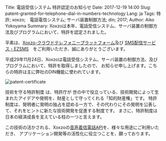 Title: 電話受信システム 特許認定のお知らせ
Date: 2017-12-19 14:00
Slug: patent-granted-for-telephone-dial-in-numbers-technology
Lang: ja
Tags: 特許; xoxzo;　電話電信システム; サーバ装置制御方法; din; 2017;
Author: Aiko Yokoyama
Summary: Xoxzoは本年、電話受信システム、サーバ装置の制御方法及びプログラムにおいて、特許を認定されました。

平素は、[Xoxzo-クラウドテレフォニープラットフォーム](https://www.xoxzo.com/ja/)及び
[SMS配信サービス・EZSMS](https://www.ezsms.biz/ja/)　をご利用いただき、誠にありがとうございます。

平成29年11月24日、Xoxzoは電話受信システム、サーバ装置の制御方法、及びプログラムにおいて、特許を取得しましたので、
お知らせ申し上げます。こちらの特許は主に弊社のDIN機能に使われています。

![patent-certificate](/images/patent.jpg)

技術を守る特許制度 は、特許庁が
世の中で役立っている、技術開発によって生まれたアイデアや発明を、財産として守ってくれる「知的財産権」です。
特許制度は、発明者に発明の独占を認める一方で、その代わりにその発明を公表して、それをヒントに新たな技術開発を促進する制度です。 
まさに、特許制度は日本の経済成長を支えている柱の一つと言えます。

この技術の活かされる、Xoxzoの[音声着信電話API](https://www.xoxzo.com/ja/about/voice-api/#din)を、様々な用途にご利用いただき、
アプリケーション開発等の活性化に役立つことを、願っております。

